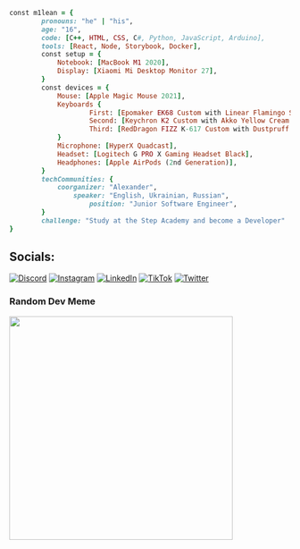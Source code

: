 ```ruby
const m1lean = {
        pronouns: "he" | "his",
        age: "16",
        code: [C++, HTML, CSS, C#, Python, JavaScript, Arduino],
        tools: [React, Node, Storybook, Docker],
        const setup = {
            Notebook: [MacBook M1 2020],
            Display: [Xiaomi Mi Desktop Monitor 27],
        }
        const devices = {
            Mouse: [Apple Magic Mouse 2021],
            Keyboards {
                    First: [Epomaker EK68 Custom with Linear Flamingo Switches],
                    Second: [Keychron K2 Custom with Akko Yellow Cream Switches],
                    Third: [RedDragon FIZZ K-617 Custom with Dustpruff Blue Switches],
            }
            Microphone: [HyperX Quadcast],
            Headset: [Logitech G PRO X Gaming Headset Black],
            Headphones: [Apple AirPods (2nd Generation)],
        }
        techCommunities: {
            coorganizer: "Alexander",
                speaker: "English, Ukrainian, Russian",
                    position: "Junior Software Engineer",
        }
        challenge: "Study at the Step Academy and become a Developer"
}
```
## Socials:
[![Discord](https://img.shields.io/badge/Discord-%237289DA.svg?logo=discord&logoColor=white)](https://discord.gg/pMHkfswxhr) [![Instagram](https://img.shields.io/badge/Instagram-%23E4405F.svg?logo=Instagram&logoColor=white)](https://instagram.com/m1lean_) [![LinkedIn](https://img.shields.io/badge/LinkedIn-%230077B5.svg?logo=linkedin&logoColor=white)](https://www.linkedin.com/in/alexander-tsganok-03b830296/) [![TikTok](https://img.shields.io/badge/TikTok-%23000000.svg?logo=TikTok&logoColor=white)](https://tiktok.com/@m1leannn) [![Twitter](https://img.shields.io/badge/Twitter-%231DA1F2.svg?logo=Twitter&logoColor=white)](https://twitter.com/ittsganok) 

### Random Dev Meme
<img src='https://randommeme-five.vercel.app/' style="height: 400px;"/>
